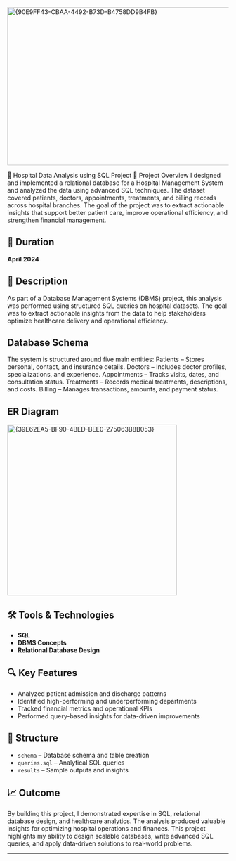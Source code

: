 <img width="526" height="360" alt="{90E9FF43-CBAA-4492-B73D-B4758DD9B4FB}" src="https://github.com/user-attachments/assets/14515ad1-2438-4774-bef7-704169ef5d2d" />


🏥 Hospital Data Analysis using SQL Project
📌 Project Overview
I designed and implemented a relational database for a Hospital Management System and analyzed the data using advanced SQL techniques. The dataset covered patients, doctors, appointments, treatments, and billing records across hospital branches.
The goal of the project was to extract actionable insights that support better patient care, improve operational efficiency, and strengthen financial management.

## 📅 Duration
**April 2024**

## 📌 Description
As part of a Database Management Systems (DBMS) project, this analysis was performed using structured SQL queries on hospital datasets. The goal was to extract actionable insights from the data to help stakeholders optimize healthcare delivery and operational efficiency.

## Database Schema
The system is structured around five main entities:
Patients – Stores personal, contact, and insurance details.
Doctors – Includes doctor profiles, specializations, and experience.
Appointments – Tracks visits, dates, and consultation status.
Treatments – Records medical treatments, descriptions, and costs.
Billing – Manages transactions, amounts, and payment status.

## ER Diagram
<img width="386" height="389" alt="{39E62EA5-BF90-4BED-BEE0-275063B8B053}" src="https://github.com/user-attachments/assets/6e53e963-5408-4bc7-8c2b-8f377d9f66f2" />


## 🛠️ Tools & Technologies
- **SQL**
- **DBMS Concepts**
- **Relational Database Design**

## 🔍 Key Features
- Analyzed patient admission and discharge patterns  
- Identified high-performing and underperforming departments  
- Tracked financial metrics and operational KPIs  
- Performed query-based insights for data-driven improvements

## 📁 Structure
- `schema` – Database schema and table creation  
- `queries.sql` – Analytical SQL queries  
- `results` – Sample outputs and insights

## 📈 Outcome  
By building this project, I demonstrated expertise in SQL, relational database design, and healthcare analytics. The analysis produced valuable insights for optimizing hospital operations and finances. This project highlights my ability to design scalable databases, write advanced SQL queries, and apply data‑driven solutions to real‑world problems.

---

